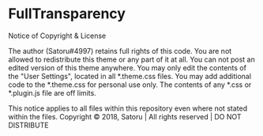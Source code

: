 # FullTransparency





Notice of Copyright & License

The author (Satoru#4997) retains full rights of this code.
You are not allowed to redistribute this theme or any part of it at all.
You can not post an edited version of this theme anywhere.
You may only edit the contents of the "User Settings", located in all *.theme.css files.
You may add additional code to the *.theme.css for personal use only. 
The contents of any *.css or *.plugin.js file are off limits.

This notice applies to all files within this repository even where not stated within the files.
Copyright © 2018, Satoru | All rights reserved | DO NOT DISTRIBUTE
